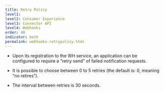 ```yaml
---
title: Retry Policy
level1:
level2: Consumer Experience
level3: Connector API
level4: Webhooks
order: 40
indicator: both
permalink: webhooks-retrypolicy.html
---
```




* Upon its registration to the WH service, an application can be configured to require a “retry send” of failed notification requests.

* It is possible to choose between 0 to 5 retries (the default is: 0, meaning “no retires”).

* The interval between retries is 30 seconds.
